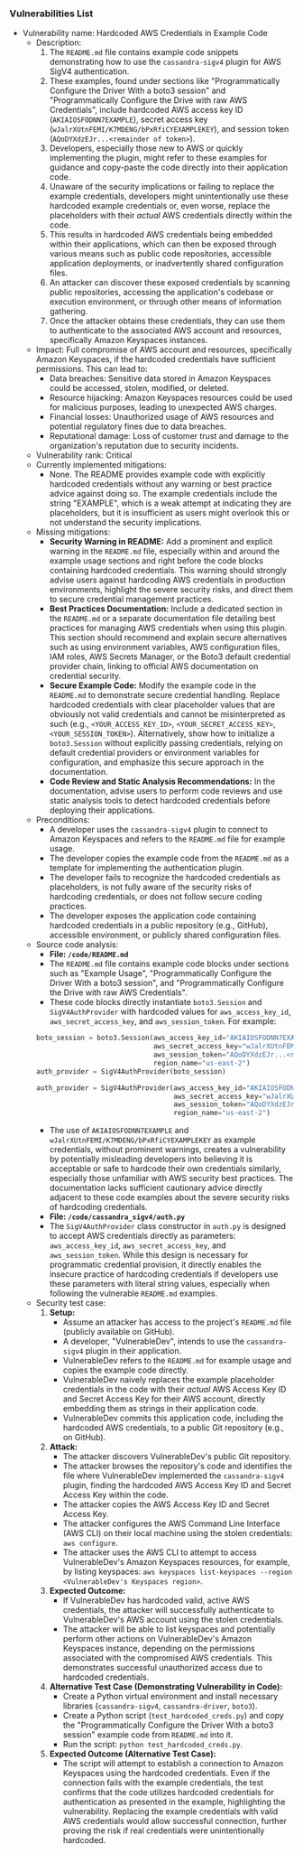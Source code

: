### Vulnerabilities List

- Vulnerability name: Hardcoded AWS Credentials in Example Code
    - Description:
        1. The `README.md` file contains example code snippets demonstrating how to use the `cassandra-sigv4` plugin for AWS SigV4 authentication.
        2. These examples, found under sections like "Programmatically Configure the Driver With a boto3 session" and "Programmatically Configure the Drive with raw AWS Credentials", include hardcoded AWS access key ID (`AKIAIOSFODNN7EXAMPLE`), secret access key (`wJalrXUtnFEMI/K7MDENG/bPxRfiCYEXAMPLEKEY`), and session token (`AQoDYXdzEJr...<remainder of token>`).
        3. Developers, especially those new to AWS or quickly implementing the plugin, might refer to these examples for guidance and copy-paste the code directly into their application code.
        4. Unaware of the security implications or failing to replace the example credentials, developers might unintentionally use these hardcoded example credentials or, even worse, replace the placeholders with their *actual* AWS credentials directly within the code.
        5. This results in hardcoded AWS credentials being embedded within their applications, which can then be exposed through various means such as public code repositories, accessible application deployments, or inadvertently shared configuration files.
        6. An attacker can discover these exposed credentials by scanning public repositories, accessing the application's codebase or execution environment, or through other means of information gathering.
        7. Once the attacker obtains these credentials, they can use them to authenticate to the associated AWS account and resources, specifically Amazon Keyspaces instances.
    - Impact: Full compromise of AWS account and resources, specifically Amazon Keyspaces, if the hardcoded credentials have sufficient permissions. This can lead to:
        - Data breaches: Sensitive data stored in Amazon Keyspaces could be accessed, stolen, modified, or deleted.
        - Resource hijacking: Amazon Keyspaces resources could be used for malicious purposes, leading to unexpected AWS charges.
        - Financial losses: Unauthorized usage of AWS resources and potential regulatory fines due to data breaches.
        - Reputational damage: Loss of customer trust and damage to the organization's reputation due to security incidents.
    - Vulnerability rank: Critical
    - Currently implemented mitigations:
        - None. The README provides example code with explicitly hardcoded credentials without any warning or best practice advice against doing so. The example credentials include the string "EXAMPLE", which is a weak attempt at indicating they are placeholders, but it is insufficient as users might overlook this or not understand the security implications.
    - Missing mitigations:
        - **Security Warning in README:** Add a prominent and explicit warning in the `README.md` file, especially within and around the example usage sections and right before the code blocks containing hardcoded credentials. This warning should strongly advise users against hardcoding AWS credentials in production environments, highlight the severe security risks, and direct them to secure credential management practices.
        - **Best Practices Documentation:** Include a dedicated section in the `README.md` or a separate documentation file detailing best practices for managing AWS credentials when using this plugin. This section should recommend and explain secure alternatives such as using environment variables, AWS configuration files, IAM roles, AWS Secrets Manager, or the Boto3 default credential provider chain, linking to official AWS documentation on credential security.
        - **Secure Example Code:** Modify the example code in the `README.md` to demonstrate secure credential handling. Replace hardcoded credentials with clear placeholder values that are obviously not valid credentials and cannot be misinterpreted as such (e.g., `<YOUR_ACCESS_KEY_ID>`, `<YOUR_SECRET_ACCESS_KEY>`, `<YOUR_SESSION_TOKEN>`).  Alternatively, show how to initialize a `boto3.Session` without explicitly passing credentials, relying on default credential providers or environment variables for configuration, and emphasize this secure approach in the documentation.
        - **Code Review and Static Analysis Recommendations:** In the documentation, advise users to perform code reviews and use static analysis tools to detect hardcoded credentials before deploying their applications.
    - Preconditions:
        - A developer uses the `cassandra-sigv4` plugin to connect to Amazon Keyspaces and refers to the `README.md` file for example usage.
        - The developer copies the example code from the `README.md` as a template for implementing the authentication plugin.
        - The developer fails to recognize the hardcoded credentials as placeholders, is not fully aware of the security risks of hardcoding credentials, or does not follow secure coding practices.
        - The developer exposes the application code containing hardcoded credentials in a public repository (e.g., GitHub), accessible environment, or publicly shared configuration files.
    - Source code analysis:
        - **File: `/code/README.md`**
        - The `README.md` file contains example code blocks under sections such as "Example Usage", "Programmatically Configure the Driver With a boto3 session", and "Programmatically Configure the Drive with raw AWS Credentials".
        - These code blocks directly instantiate `boto3.Session` and `SigV4AuthProvider` with hardcoded values for `aws_access_key_id`, `aws_secret_access_key`, and `aws_session_token`. For example:
        ```python
        boto_session = boto3.Session(aws_access_key_id="AKIAIOSFODNN7EXAMPLE",
                                     aws_secret_access_key="wJalrXUtnFEMI/K7MDENG/bPxRfiCYEXAMPLEKEY",
                                     aws_session_token="AQoDYXdzEJr...<remainder of token>",
                                     region_name="us-east-2")
        auth_provider = SigV4AuthProvider(boto_session)
        ```
        ```python
        auth_provider = SigV4AuthProvider(aws_access_key_id="AKIAIOSFODNN7EXAMPLE",
                                          aws_secret_access_key="wJalrXUtnFEMI/K7MDENG/bPxRfiCYEXAMPLEKEY",
                                          aws_session_token="AQoDYXdzEJr...<remainder of token>",
                                          region_name="us-east-2")
        ```
        - The use of `AKIAIOSFODNN7EXAMPLE` and `wJalrXUtnFEMI/K7MDENG/bPxRfiCYEXAMPLEKEY` as example credentials, without prominent warnings, creates a vulnerability by potentially misleading developers into believing it is acceptable or safe to hardcode their own credentials similarly, especially those unfamiliar with AWS security best practices. The documentation lacks sufficient cautionary advice directly adjacent to these code examples about the severe security risks of hardcoding credentials.
        - **File: `/code/cassandra_sigv4/auth.py`**
        - The `SigV4AuthProvider` class constructor in `auth.py` is designed to accept AWS credentials directly as parameters: `aws_access_key_id`, `aws_secret_access_key`, and `aws_session_token`. While this design is necessary for programmatic credential provision, it directly enables the insecure practice of hardcoding credentials if developers use these parameters with literal string values, especially when following the vulnerable `README.md` examples.
    - Security test case:
        1. **Setup:**
            - Assume an attacker has access to the project's `README.md` file (publicly available on GitHub).
            - A developer, "VulnerableDev", intends to use the `cassandra-sigv4` plugin in their application.
            - VulnerableDev refers to the `README.md` for example usage and copies the example code directly.
            - VulnerableDev naively replaces the example placeholder credentials in the code with their *actual* AWS Access Key ID and Secret Access Key for their AWS account, directly embedding them as strings in their application code.
            - VulnerableDev commits this application code, including the hardcoded AWS credentials, to a public Git repository (e.g., on GitHub).
        2. **Attack:**
            - The attacker discovers VulnerableDev's public Git repository.
            - The attacker browses the repository's code and identifies the file where VulnerableDev implemented the `cassandra-sigv4` plugin, finding the hardcoded AWS Access Key ID and Secret Access Key within the code.
            - The attacker copies the AWS Access Key ID and Secret Access Key.
            - The attacker configures the AWS Command Line Interface (AWS CLI) on their local machine using the stolen credentials: `aws configure`.
            - The attacker uses the AWS CLI to attempt to access VulnerableDev's Amazon Keyspaces resources, for example, by listing keyspaces: `aws keyspaces list-keyspaces --region <VulnerableDev's Keyspaces region>`.
        3. **Expected Outcome:**
            - If VulnerableDev has hardcoded valid, active AWS credentials, the attacker will successfully authenticate to VulnerableDev's AWS account using the stolen credentials.
            - The attacker will be able to list keyspaces and potentially perform other actions on VulnerableDev's Amazon Keyspaces instance, depending on the permissions associated with the compromised AWS credentials. This demonstrates successful unauthorized access due to hardcoded credentials.
        4. **Alternative Test Case (Demonstrating Vulnerability in Code):**
            - Create a Python virtual environment and install necessary libraries (`cassandra-sigv4`, `cassandra-driver`, `boto3`).
            - Create a Python script (`test_hardcoded_creds.py`) and copy the "Programmatically Configure the Driver With a boto3 session" example code from `README.md` into it.
            - Run the script: `python test_hardcoded_creds.py`.
        5. **Expected Outcome (Alternative Test Case):**
            - The script will attempt to establish a connection to Amazon Keyspaces using the hardcoded credentials. Even if the connection fails with the example credentials, the test confirms that the code utilizes hardcoded credentials for authentication as presented in the example, highlighting the vulnerability. Replacing the example credentials with valid AWS credentials would allow successful connection, further proving the risk if real credentials were unintentionally hardcoded.